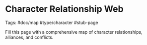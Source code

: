 # Character Relationship Web

Tags: #doc/map #type/character #stub-page

Fill this page with a comprehensive map of character relationships, alliances, and conflicts.

